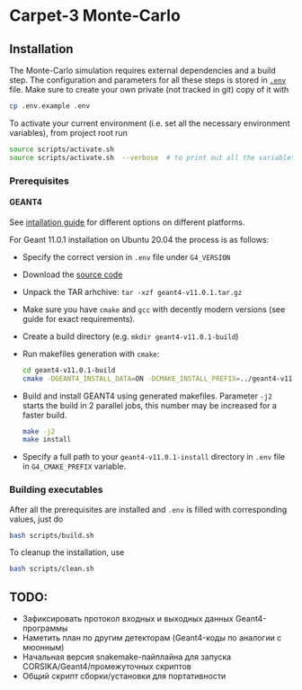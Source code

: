 # Carpet-3 Monte-Carlo

## Installation

The Monte-Carlo simulation requires external dependencies and a build step.
The configuration and parameters for all these steps is stored in [`.env`](https://www.dotenv.org/) file.
Make sure to create your own private (not tracked in git) copy of it with

```bash
cp .env.example .env
```

To activate your current environment (i.e. set all the necessary environment variables), from project root run

```bash
source scripts/activate.sh
source scripts/activate.sh  --verbose  # to print out all the variables
```

### Prerequisites

#### GEANT4
See [intallation guide](https://indico.cern.ch/event/679723/contributions/2792554/attachments/1559217/2453759/Geant4InstallationGuide.pdf)
for different options on different platforms.

For Geant 11.0.1 installation on Ubuntu 20.04 the process is as follows:
- Specify the correct version in `.env` file under `G4_VERSION`
- Download the [source code](http://cern.ch/geant4-data/releases/geant4-v11.0.1.tar.gz)
- Unpack the TAR arhchive: `tar -xzf geant4-v11.0.1.tar.gz`
- Make sure you have `cmake` and `gcc` with decently modern versions (see guide for exact requirements).
- Create a build directory (e.g. `mkdir geant4-v11.0.1-build`)
- Run makefiles generation with `cmake`:

  ```bash
  cd geant4-v11.0.1-build
  cmake -DGEANT4_INSTALL_DATA=ON -DCMAKE_INSTALL_PREFIX=../geant4-v11.0.1-install ../geant4-v11.0.1
  ```

- Build and install GEANT4 using generated makefiles. Parameter `-j2` starts the build in 2 parallel jobs,
  this number may be increased for a faster build.
  
  ```bash
  make -j2
  make install
  ```

- Specify a full path to your `geant4-v11.0.1-install` directory in `.env` file in `G4_CMAKE_PREFIX` variable.


### Building executables

After all the prerequisites are installed and `.env` is filled with corresponding values, just do

```bash
bash scripts/build.sh
```

To cleanup the installation, use

```bash
bash scripts/clean.sh
```

## TODO:

* Зафиксировать протокол входных и выходных данных Geant4-программы
* Наметить план по другим детекторам (Geant4-коды по аналогии с мюонным)
* Начальная версия snakemake-пайплайна для запуска CORSIKA/Geant4/промежуточных скриптов
* Общий скрипт сборки/установки для портативности
